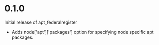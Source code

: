# 0.1.0

Initial release of apt_federalregister

* Adds node['apt']['packages'] option for specifying node specific apt packages.
